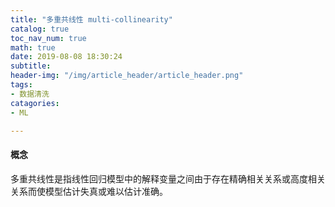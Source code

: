```yaml
---
title: "多重共线性 multi-collinearity"
catalog: true
toc_nav_num: true
math: true
date: 2019-08-08 18:30:24
subtitle:
header-img: "/img/article_header/article_header.png"
tags:
- 数据清洗
catagories:
- ML

---
```


#### 概念
多重共线性是指线性回归模型中的解释变量之间由于存在精确相关关系或高度相关关系而使模型估计失真或难以估计准确。
